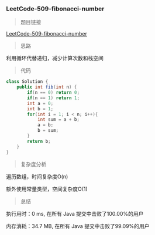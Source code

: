 ### LeetCode-509-fibonacci-number

> 题目链接

[LeetCode-509-fibonacci-number](https://leetcode-cn.com/problems/fibonacci-number/)

> 思路

利用循环代替递归，减少计算次数和栈空间

> 代码

```java
class Solution {
    public int fib(int n) {
        if(n == 0) return 0;
        if(n == 1) return 1;
        int a = 0;
        int b = 1;
        for(int i = 1; i < n; i++){
            int sum = a + b;
            a = b;
            b = sum;
        }
        return b;
    }
}
```

> 复杂度分析

遍历数组，时间复杂度O(n)

额外使用常量类型，空间复杂度O(1)

> 总结

执行用时：0 ms, 在所有 Java 提交中击败了100.00%的用户

内存消耗：34.7 MB, 在所有 Java 提交中击败了99.09%的用户
